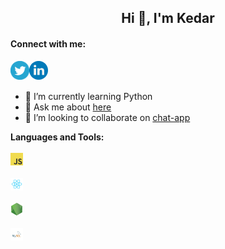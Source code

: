 <h2 align="center">Hi 👋, I'm Kedar</h2>

<h4 align="left">Connect with me:</h4>
<a href="https://twitter.com/kedar_alawekar">
  <img align="left" alt="Kedar Alawekar | Twitter" width="30px" src="https://raw.githubusercontent.com/kedar09/kedar09/main/assets/twitter.svg" title="Twitter" />
</a>

<a href="https://www.linkedin.com/in/kedar-alawekar/">
  <img align="left" alt="Kedar Alawekar | LinkedIn" width="30px" src="https://raw.githubusercontent.com/kedar09/kedar09/main/assets/linkedin.svg" title="LinkedIn" />
</a>

<br />
<br />

- 🌱 I’m currently learning Python
- 💬 Ask me about [here](https://github.com/kedar09/kedar09/issues)
- 👯 I’m looking to collaborate on [chat-app](https://github.com/kedar09/react-native-nodejs-socketio-chat)

**Languages and Tools:**  
<code>
  <a href="https://github.com/topics/javascript">
    <img height="20" src="https://raw.githubusercontent.com/github/explore/80688e429a7d4ef2fca1e82350fe8e3517d3494d/topics/javascript/javascript.png">
  </a>
</code>
<code>
  <a href="https://github.com/topics/react">
    <img height="20" src="https://raw.githubusercontent.com/github/explore/80688e429a7d4ef2fca1e82350fe8e3517d3494d/topics/react/react.png">
  </a>
</code>
<code>
  <a href="https://github.com/topics/nodejs">
    <img height="20" src="https://raw.githubusercontent.com/github/explore/80688e429a7d4ef2fca1e82350fe8e3517d3494d/topics/nodejs/nodejs.png">
  </a>
</code>
<code>
  <a href="https://github.com/topics/mysql">
    <img height="20" src="https://raw.githubusercontent.com/github/explore/80688e429a7d4ef2fca1e82350fe8e3517d3494d/topics/mysql/mysql.png">
  </a>
</code>


<!--
**kedar09/kedar09** is a ✨ _special_ ✨ repository because its `README.md` (this file) appears on your GitHub profile.

Here are some ideas to get you started:

- 🔭 I’m currently working on ...
- 🌱 I’m currently learning Python
- 👯 I’m looking to collaborate on [nodejs-mysql-jwt-authentication](https://github.com/kedar09/nodejs-mysql-jwt-authentication)
- 🤔 I’m looking for help with ...
- 💬 Ask me about [here](https://github.com/kedar09/kedar09/issues)
- 📫 How to reach me: ...
- 😄 Pronouns: ...
- ⚡ Fun fact: ...
-->

